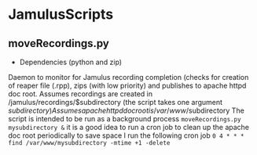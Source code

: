 # JamulusScripts

## moveRecordings.py
* Dependencies (python and zip)

Daemon to monitor for Jamulus recording completion (checks for creation of reaper file (.rpp), zips (with low priority) and publishes to apache httpd doc root.
Assumes recordings are created in /jamulus/recordings/$subdirectory (the script takes one argument $subdirectory)
Assumes apache httpd doc root is /var/www/$subdirectory
The script is intended to be run as a background process
```moveRecordings.py mysubdirectory &```
it is a good idea to run a cron job to clean up the apache doc root periodically to save space
I run the following cron job
```0 4 * * * find /var/www/mysubdirectory -mtime +1 -delete```

